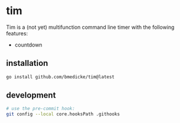 # tim

Tim is a (not yet) multifunction command line timer with the following features:

* countdown

## installation

```sh
go install github.com/bmedicke/tim@latest
```

## development

```sh
# use the pre-commit hook:
git config --local core.hooksPath .githooks
```
